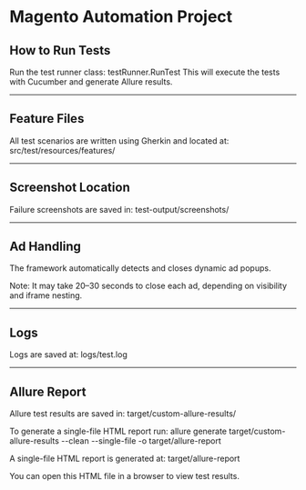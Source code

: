# Magento Automation Project

##  How to Run Tests
Run the test runner class:
testRunner.RunTest
This will execute the tests with Cucumber and generate Allure results.

---

## Feature Files
All test scenarios are written using Gherkin and located at:
src/test/resources/features/

---
## Screenshot Location
Failure screenshots are saved in:
test-output/screenshots/

---

## Ad Handling
The framework automatically detects and closes dynamic ad popups.

 Note: It may take 20–30 seconds to close each ad, depending on visibility and iframe nesting.

---

## Logs

Logs are saved at: logs/test.log

---

## Allure Report
Allure test results are saved in:
target/custom-allure-results/

To generate a single-file HTML report run:
allure generate target/custom-allure-results --clean --single-file -o target/allure-report

A single-file HTML report is generated at:
target/allure-report

You can open this HTML file in a browser to view test results.